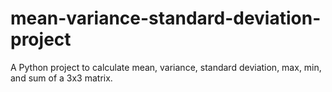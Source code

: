 # mean-variance-standard-deviation-project
A Python project to calculate mean, variance, standard deviation, max, min, and sum of a 3x3 matrix.
